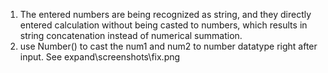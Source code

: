 1. The entered numbers are being recognized as string, and they directly entered calculation without being casted to numbers, which results in string concatenation instead of numerical summation.
2. use Number() to cast the num1 and num2 to number datatype right after input. See expand\screenshots\fix.png